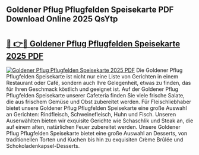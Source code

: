 ## Goldener Pflug Pflugfelden Speisekarte PDF Download Online 2025 QsYtp

# <h2><a href="http://gce6zfx.nevu.top/?p=Goldener+Pflug+Pflugfelden+Speisekarte">🔗 👉🔴 Goldener Pflug Pflugfelden Speisekarte 2025 PDF</a></h2>

[![Goldener Pflug Pflugfelden Speisekarte 2025 PDF](https://i.imgur.com/dBaPXMq.png)](http://gce6zfx.nevu.top/?p=Goldener+Pflug+Pflugfelden+Speisekarte)
Die Goldener Pflug Pflugfelden Speisekarte ist nicht nur eine Liste von Gerichten in einem Restaurant oder Café, sondern auch Ihre Gelegenheit, etwas zu finden, das für Ihren Geschmack köstlich und geeignet ist. Auf der Goldener Pflug Pflugfelden Speisekarte unserer Cafeteria finden Sie viele frische Salate, die aus frischem Gemüse und Obst zubereitet werden. Für Fleischliebhaber bietet unsere Goldener Pflug Pflugfelden Speisekarte eine große Auswahl an Gerichten: Rindfleisch, Schweinefleisch, Huhn und Fisch. Unseren Auserwählten bieten wir exquisite Gerichte wie Schaschlik und Steak an, die auf einem alten, natürlichen Feuer zubereitet werden. Unsere Goldener Pflug Pflugfelden Speisekarte bietet eine große Auswahl an Desserts, von traditionellen Torten und Kuchen bis hin zu exquisiten Crème Brûlée und Schokoladenkapsel-Desserts.
